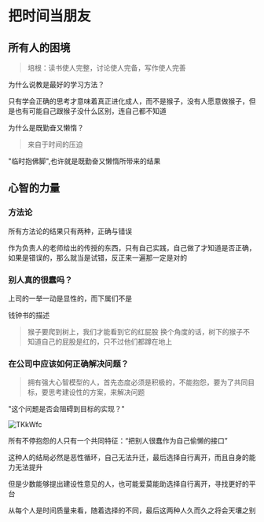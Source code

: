 # 把时间当朋友

## 所有人的困境

> 培根：读书使人完整，讨论使人完备，写作使人完善

为什么说教是最好的学习方法？

只有学会正确的思考才意味着真正进化成人，而不是猴子，没有人愿意做猴子，但是也有可能自己跟猴子没什么区别，连自己都不知道

为什么是既勤奋又懒惰？

> 来自于时间的压迫

"临时抱佛脚",也许就是既勤奋又懒惰所带来的结果


## 心智的力量

### 方法论

所有方法论的结果只有两种，正确与错误

作为负责人的老师给出的传授的东西，只有自己实践，自己做了才知道是否正确，如果是错误的，那么就当是试错，反正来一遍那一定是对的

### 别人真的很蠢吗？

上司的一举一动是显性的，而下属们不是

钱钟书的描述
> 猴子要爬到树上，我们才能看到它的红屁股
> 换个角度的话，树下的猴子不知道自己的屁股是红的，只不过他们都蹲在地上

### 在公司中应该如何正确解决问题？

> 拥有强大心智模型的人，首先态度必须是积极的，不能抱怨，要为了共同目标，要思考建设性的方案，来解决问题

"这个问题是否会阻碍到目标的实现？"

![TKkWfc](https://gitee.com/meiminjun/picture/raw/master/uPic/TKkWfc.png)

所有不停抱怨的人只有一个共同特征：“把别人很蠢作为自己偷懒的接口”

这种人的结局必然是恶性循环，自己无法升迁，最后选择自行离开，而且自身的能力无法提升

但是少数能够提出建设性意见的人，也可能爱莫能助选择自行离开，寻找更好的平台

从每个人是时间质量来看，随着选择的不同，最后这两种人久而久之将会天壤之别

